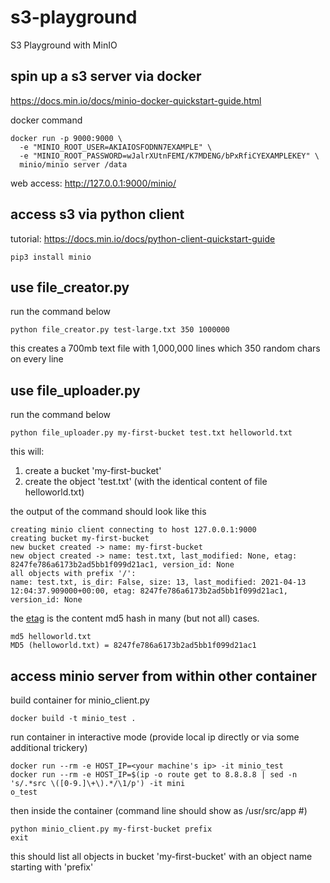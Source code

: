 # s3-playground
S3 Playground with MinIO

## spin up a s3 server via docker

https://docs.min.io/docs/minio-docker-quickstart-guide.html

docker command

```
docker run -p 9000:9000 \
  -e "MINIO_ROOT_USER=AKIAIOSFODNN7EXAMPLE" \
  -e "MINIO_ROOT_PASSWORD=wJalrXUtnFEMI/K7MDENG/bPxRfiCYEXAMPLEKEY" \
  minio/minio server /data
```

web access: http://127.0.0.1:9000/minio/

## access s3 via python client

tutorial: https://docs.min.io/docs/python-client-quickstart-guide

`pip3 install minio`

## use file_creator.py

run the command below

```
python file_creator.py test-large.txt 350 1000000
```

this creates a 700mb text file with 1,000,000 lines which 350 random chars on every line

## use file_uploader.py

run the command below

```
python file_uploader.py my-first-bucket test.txt helloworld.txt
```

this will:
1. create a bucket 'my-first-bucket'
2. create the object 'test.txt' (with the identical content of file helloworld.txt)

the output of the command should look like this

```
creating minio client connecting to host 127.0.0.1:9000
creating bucket my-first-bucket
new bucket created -> name: my-first-bucket
new object created -> name: test.txt, last_modified: None, etag: 8247fe786a6173b2ad5bb1f099d21ac1, version_id: None
all objects with prefix '/':
name: test.txt, is_dir: False, size: 13, last_modified: 2021-04-13 12:04:37.909000+00:00, etag: 8247fe786a6173b2ad5bb1f099d21ac1, version_id: None
```

the [etag](https://docs.aws.amazon.com/AmazonS3/latest/API/API_Object.html) is the content md5 hash in many (but not all) cases.

```
md5 helloworld.txt
MD5 (helloworld.txt) = 8247fe786a6173b2ad5bb1f099d21ac1
```

## access minio server from within other container

build container for minio_client.py

```
docker build -t minio_test .
```

run container in interactive mode (provide local ip directly or via some additional trickery)

```
docker run --rm -e HOST_IP=<your machine's ip> -it minio_test
docker run --rm -e HOST_IP=$(ip -o route get to 8.8.8.8 | sed -n 's/.*src \([0-9.]\+\).*/\1/p') -it mini
o_test
```

then inside the container (command line should show as /usr/src/app #)

```
python minio_client.py my-first-bucket prefix
exit
```

this should list all objects in bucket 'my-first-bucket' with an object name starting with 'prefix'
